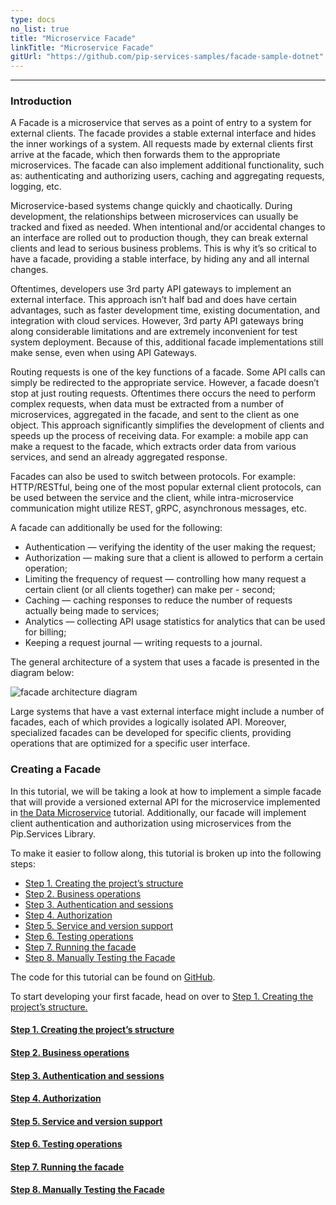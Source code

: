 ```yaml
---
type: docs
no_list: true
title: "Microservice Facade"
linkTitle: "Microservice Facade" 
gitUrl: "https://github.com/pip-services-samples/facade-sample-dotnet"
---
```

---

### Introduction

A Facade is a microservice that serves as a point of entry to a system for external clients. The facade provides a stable external interface and hides the inner workings of a system. All requests made by external clients first arrive at the facade, which then forwards them to the appropriate microservices. The facade can also implement additional functionality, such as: authenticating and authorizing users, caching and aggregating requests, logging, etc.

Microservice-based systems change quickly and chaotically. During development, the relationships between microservices can usually be tracked and fixed as needed. When intentional and/or accidental changes to an interface are rolled out to production though, they can break external clients and lead to serious business problems. This is why it’s so critical to have a facade, providing a stable interface, by hiding any and all internal changes.

Oftentimes, developers use 3rd party API gateways to implement an external interface. This approach isn’t half bad and does have certain advantages, such as faster development time, existing documentation, and integration with cloud services. However, 3rd party API gateways bring along considerable limitations and are extremely inconvenient for test system deployment. Because of this, additional facade implementations still make sense, even when using API Gateways.

Routing requests is one of the key functions of a facade. Some API calls can simply be redirected to the appropriate service. However, a facade doesn’t stop at just routing requests. Oftentimes there occurs the need to perform complex requests, when data must be extracted from a number of microservices, aggregated in the facade, and sent to the client as one object. This approach significantly simplifies the development of clients and speeds up the process of receiving data. For example: a mobile app can make a request to the facade, which extracts order data from various services, and send an already aggregated response.

Facades can also be used to switch between protocols. For example: HTTP/RESTful, being one of the most popular external client protocols, can be used between the service and the client, while intra-microservice communication might utilize REST, gRPC, asynchronous messages, etc.

A facade can additionally be used for the following:

- Authentication — verifying the identity of the user making the request; 
- Authorization — making sure that a client is allowed to perform a certain operation;
- Limiting the frequency of request — controlling how many request a certain client (or all clients together) can make per - second;
- Caching — caching responses to reduce the number of requests actually being made to services;
- Analytics — collecting API usage statistics for analytics that can be used for billing;
- Keeping a request journal — writing requests to a journal.


The general architecture of a system that uses a facade is presented in the diagram below:

![facade architecture diagram](/images/tutorials/microservice_facade/facade_architecture_diagram1.png)


Large systems that have a vast external interface might include a number of facades, each of which provides a logically isolated API. Moreover, specialized facades can be developed for specific clients, providing operations that are optimized for a specific user interface.

### Creating a Facade 

In this tutorial, we will be taking a look at how to implement a simple facade that will provide a versioned external API for the microservice implemented in [the Data Microservice](../data_microservice) tutorial. Additionally, our facade will implement client authentication and authorization using microservices from the Pip.Services Library.

To make it easier to follow along, this tutorial is broken up into the following steps:

- [Step 1. Creating the project’s structure](step1)
- [Step 2. Business operations](step2)
- [Step 3. Authentication and sessions](step3)
- [Step 4. Authorization](step4)
- [Step 5. Service and version support](step5)
- [Step 6. Testing operations](step6)
- [Step 7. Running the facade](step7)
- [Step 8. Manually Testing the Facade](step7)

The code for this tutorial can be found on [GitHub](https://github.com/pip-services-samples/).

To start developing your first facade, head on over to [Step 1. Creating the project’s structure.](../step1)


<span class="hide-title-link">

#### [Step 1. Creating the project’s structure](step1)
#### [Step 2. Business operations](step2)
#### [Step 3. Authentication and sessions](step3)
#### [Step 4. Authorization](step4)
#### [Step 5. Service and version support](step5)
#### [Step 6. Testing operations](step6)
#### [Step 7. Running the facade](step7)
#### [Step 8. Manually Testing the Facade](step7)

</span>

